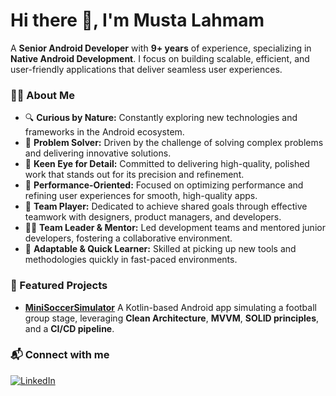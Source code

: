 # Hi there 👋, I'm Musta Lahmam

A **Senior Android Developer** with **9+ years** of experience, specializing in **Native Android Development**. I focus on building scalable, efficient, and user-friendly applications that deliver seamless user experiences.

### 👨‍💻 About Me
- 🔍 **Curious by Nature:** Constantly exploring new technologies and frameworks in the Android ecosystem.
- 🧩 **Problem Solver:** Driven by the challenge of solving complex problems and delivering innovative solutions.
- 🧐 **Keen Eye for Detail:** Committed to delivering high-quality, polished work that stands out for its precision and refinement.
- 🎯 **Performance-Oriented:** Focused on optimizing performance and refining user experiences for smooth, high-quality apps.
- 🤝 **Team Player:** Dedicated to achieve shared goals through effective teamwork with designers, product managers, and developers.
- 🧑‍🏫 **Team Leader & Mentor:** Led development teams and mentored junior developers, fostering a collaborative environment.
- 🚀 **Adaptable & Quick Learner:** Skilled at picking up new tools and methodologies quickly in fast-paced environments.

### 🌟 Featured Projects
- [**MiniSoccerSimulator**](https://github.com/mustalk/MiniSoccerSimulator)
  A Kotlin-based Android app simulating a football group stage, leveraging **Clean Architecture**, **MVVM**, **SOLID principles**, and a **CI/CD pipeline**.

### 📬 Connect with me
[![LinkedIn](https://img.shields.io/badge/LinkedIn-0077B5?style=for-the-badge&logo=linkedin&logoColor=white)](https://www.linkedin.com/in/mustalk/)